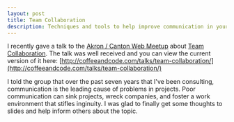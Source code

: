 ```yaml
---
layout: post
title: Team Collaboration
description: Techniques and tools to help improve communication in your web projects.
---
```


I recently gave a talk to the [Akron / Canton Web Meetup](http://www.meetup.com/akroncantonweb/)
about [Team Collaboration](http://www.meetup.com/akroncantonweb/events/103302972/). The talk
was well received and you can view the current version of it here:
[http://coffeeandcode.com/talks/team-collaboration/](http://coffeeandcode.com/talks/team-collaboration/)

I told the group that over the past seven years that I've been consulting, communication
is the leading cause of problems in projects. Poor communication can sink projects, wreck
companies, and foster a work environment that stifles inginuity. I was glad to finally get
some thoughts to slides and help inform others about the topic.